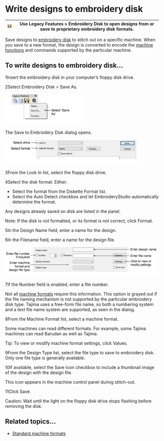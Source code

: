 # Write designs to embroidery disk

| ![EmbroideryDisk00044.png](assets/EmbroideryDisk00044.png) | Use Legacy Features > Embroidery Disk to open designs from or save to proprietary embroidery disk formats. |
| ---------------------------------------------------------- | ---------------------------------------------------------------------------------------------------------- |

Save designs to [embroidery disk](../../glossary/glossary) to stitch out on a specific machine. When you save to a new format, the design is converted to encode the [machine functions](../../glossary/glossary) and commands supported by the particular machine.

## To write designs to embroidery disk...

1Insert the embroidery disk in your computer’s floppy disk drive.

2Select Embroidery Disk > Save As.

![LegacyFeaturesEmbroideryDisk00045.png](assets/LegacyFeaturesEmbroideryDisk00045.png)

The Save to Embroidery Disk dialog opens.

![output00048.png](assets/output00048.png)

3From the Look In list, select the floppy disk drive.

4Select the disk format. Either:

- Select the format from the Diskette Format list.
- Select the Auto Detect checkbox and let EmbroideryStudio automatically determine the format.

Any designs already saved on disk are listed in the panel.

Note: If the disk is not formatted, or its format is not correct, click Format.

5In the Design Name field, enter a name for the design.

6In the Filename field, enter a name for the design file.

![output00051.png](assets/output00051.png)

7If the Number field is enabled, enter a file number.

Not all [machine formats](../../glossary/glossary) require this information. This option is grayed out if the file naming mechanism is not supported by the particular embroidery disk type. Tajima uses a free-form file name, so both a numbering system and a text file name system are supported, as seen in the dialog.

8From the Machine Format list, select a machine format.

Some machines can read different formats. For example, some Tajima machines can read Barudan as well as Tajima.

Tip: To view or modify machine format settings, click Values.

9From the Design Type list, select the file type to save to embroidery disk. Only one file type is generally available.

10If available, select the Save Icon checkbox to include a thumbnail image of the design with the design file.

This icon appears in the machine control panel during stitch-out.

11Click Save.

Caution: Wait until the light on the floppy disk drive stops flashing before removing the disk.

## Related topics...

- [Standard machine formats](../../Setup/machines/Standard_machine_formats)
